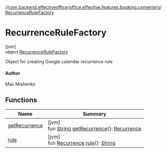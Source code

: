 //[com.backend.effectiveoffice](../../../index.md)/[office.effective.features.booking.converters](../index.md)/[RecurrenceRuleFactory](index.md)

# RecurrenceRuleFactory

[jvm]\
object [RecurrenceRuleFactory](index.md)

Object for creating Google calendar recurrence rule

#### Author

Max Mishenko

## Functions

| Name | Summary |
|---|---|
| [getRecurrence](get-recurrence.md) | [jvm]<br>fun [String](https://kotlinlang.org/api/latest/jvm/stdlib/kotlin/-string/index.html).[getRecurrence](get-recurrence.md)(): [Recurrence](../../office.effective.model/-recurrence/index.md) |
| [rule](rule.md) | [jvm]<br>fun [Recurrence](../../office.effective.model/-recurrence/index.md).[rule](rule.md)(): [String](https://kotlinlang.org/api/latest/jvm/stdlib/kotlin/-string/index.html) |
